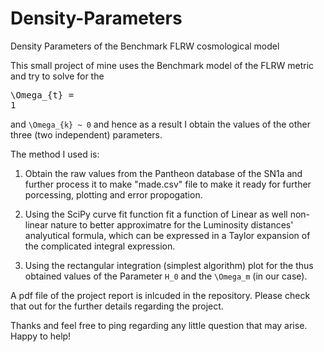# Density-Parameters
Density Parameters of the Benchmark FLRW cosmological model


This small project of mine uses the Benchmark model of the FLRW metric and try to solve for the <pre xml:lang="latex">\Omega_{t} = 1</pre> and `\Omega_{k} ~ 0` and hence as a result I obtain the
values of the other three (two independent) parameters. 

The method I used is:
1. Obtain the raw values from the Pantheon database of the SN1a and further process it to make "made.csv" file to make it ready for further porcessing, plotting and
error propogation. 

2. Using the SciPy curve fit function fit a function of Linear as well non-linear nature to better approximatre for the Luminosity distances' analyutical formula,
which can be expressed in a Taylor expansion of the complicated integral expression.

3. Using the rectangular integration (simplest algorithm) plot for the thus obtained values of the Parameter `H_0` and the `\Omega_m` (in our case).

A pdf file of the project report is inlcuded in the repository. Please check that out for the further details regarding the project. 



Thanks and feel free to ping regarding any little question that may arise. Happy to help!
